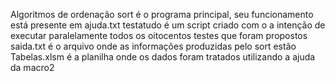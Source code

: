 Algoritmos de ordenação
sort é o programa principal, seu funcionamento está presente em ajuda.txt
testatudo é um script criado com o a intenção de executar paralelamente todos os oitocentos testes que foram propostos
saida.txt é o arquivo onde as informações produzidas pelo sort estão
Tabelas.xlsm é a planilha onde os dados foram tratados utilizando a ajuda da macro2

